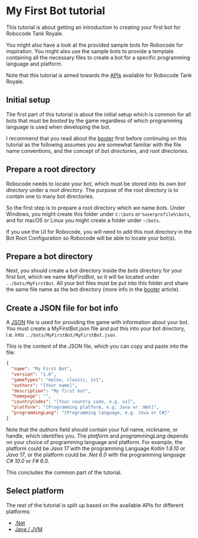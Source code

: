 # My First Bot tutorial

This tutorial is about getting an introduction to creating your first bot for Robocode Tank Royale.

You might also have a look at the provided sample bots for Robocode for inspiration. You might also use the sample bots
to provide a template containing all the necessary files to create a bot for a specific programming language and
platform.

Note that this tutorial is aimed towards the [APIs](../api/apis.md) available for Robocode Tank Royale.

## Initial setup

The first part of this tutorial is about the initial setup which is common for all bots that must be *booted* by the
game regardless of which programming language is used when developing the bot.

I recommend that you read about the [booter](../articles/booter.md) first before continuing on this tutorial as the
following assumes you are somewhat familiar with the file name conventions, and the concept of *bot directories*,
and *root directories*.

## Prepare a root directory

Robocode needs to locate your bot, which must be stored into its own *bot directory* under a *root directory*. The
purpose of the root directory is to contain one to many bot directories.

So the first step is to prepare a root directory which we name *bots*. Under Windows, you might create this folder
under `C:\bots` or `%userprofile%\bots`, and for macOS or Linux you might create a folder under `~/bots`.

If you use the UI for Robocode, you will need to add this root directory in the Bot Root Configuration so Robocode will
be able to locate your bot(s).

## Prepare a bot directory

Next, you should create a bot directory inside the *bots* directory for your first bot, which we name *MyFirstBot*, so
it will be located under `../bots/MyFirstBot`. All your bot files must be put into this folder and share the same file
name as the bot directory (more info in the [booter](../articles/booter.md) article).

## Create a JSON file for bot info

A [JSON](https://fileinfo.com/extension/json) file is used for providing the game with information about your bot. You
must create a MyFirstBot.json file and put this into your bot directory, i.e. into
`../bots/MyFirstBot/MyFirstBot.json`.

This is the content of the JSON file, which you can copy and paste into the file:

```json
{
  "name": "My First Bot",
  "version": "1.0",
  "gameTypes": "melee, classic, 1v1",
  "authors": "[Your name]",
  "description": "My first bot",
  "homepage": "",
  "countryCodes": "[Your country code, e.g. us]",
  "platform": "[Programming platform, e.g. Java or .Net]",
  "programmingLang": "[Programming language, e.g. Java or C#]"
}
```

Note that the *authors* field should contain your full name, nickname, or handle, which identifies you. The *platform*
and *programmingLang* depends on your choice of programming language and platform. For example, the platform could be
*Java 17* with the programming Language *Kotlin 1.6.10* or *Java 17*, or the platform could be *.Net 6.0* with the
programming language *C# 10.0* or *F# 6.0*.

This concludes the common part of the tutorial.

## Select platform

The rest of the tutorial is split up based on the available APIs for different platforms:

- [.Net](dotnet/my-first-bot-for-dotnet.md)
- [Java / JVM](jvm/my-first-bot-for-jvm.md)

